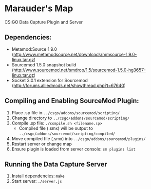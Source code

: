 Marauder's Map
==============

CS:GO Data Capture Plugin and Server

## Dependencies:

- Metamod:Source 1.9.0 (http://www.metamodsource.net/downloads/mmsource-1.9.0-linux.tar.gz)
- Sourcemod 1.5.0 snapshot build (http://www.sourcemod.net/smdrop/1.5/sourcemod-1.5.0-hg3657-linux.tar.gz)
- Socket 3.0.1 extension for Sourcemod (http://forums.alliedmods.net/showthread.php?t=67640)

## Compiling and Enabling SourceMod Plugin:

1. Place .sp file in `../csgo/addons/sourcemod/scripting/`
2. Change directory to `../csgo/addons/sourcemod/scripting/`
3. Compile .sp file: `./compile.sh <filename.sp>`
	- Compiled file (.smx) will be output to `../csgo/addons/sourcemod/scripting/compiled/`
4. Move compiled file (.smx) into `../csgo/addons/sourcemod/plugins/`
5. Restart server or change map
6. Ensure plugin is loaded from server console: `sm plugins list`


## Running the Data Capture Server

1. Install dependencies: `make`
2. Start server: `./server.js`